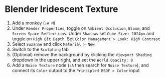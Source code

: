 # Blender Iridescent Texture

1. Add a monkey (`⇧A M`)
2. Under `Render Properties`, toggle on `Ambient Occlusion`, `Bloom`, and `Screen Space Reflections`. Under `Shadows` set `Cube Size: 1024px` and toggle on `High Bit Depth`. Set `Color Management > Look: High Contrast`
3. Select `Suzanne` and click `Material > New`
4. Switch to the `Sculpting` tab
5. (Optional) remove the background by clicking the `Viewport Shading` dropdown in the upper right, and set the `World Opacity: 0`
6. Add a `Noise Texture` node (`⇧A` then search for `Noise Texture`), and connect its `Color` output to the `Principled BSDF > Color` input
